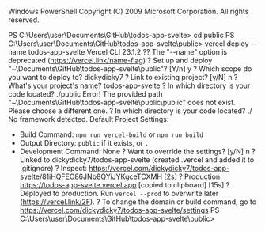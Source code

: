 Windows PowerShell
Copyright (C) 2009 Microsoft Corporation. All rights reserved.

PS C:\Users\user\Documents\GitHub\todos-app-svelte> cd public
PS C:\Users\user\Documents\GitHub\todos-app-svelte\public> vercel deploy --name todos-app-svelte
Vercel CLI 23.1.2
?? The "--name" option is deprecated (https://vercel.link/name-flag)
? Set up and deploy "~\Documents\GitHub\todos-app-svelte\public"? [Y/n] y
? Which scope do you want to deploy to? dickydicky7
? Link to existing project? [y/N] n
? What's your project's name? todos-app-svelte
? In which directory is your code located? ./public
Error! The provided path "~\Documents\GitHub\todos-app-svelte\public\public" does not exist. Please choose a different one.
? In which directory is your code located? ./
No framework detected. Default Project Settings:

- Build Command: `npm run vercel-build` or `npm run build`
- Output Directory: `public` if it exists, or `.`
- Development Command: None
  ? Want to override the settings? [y/N] n
  ? Linked to dickydicky7/todos-app-svelte (created .vercel and added it to .gitignore)
  ? Inspect: https://vercel.com/dickydicky7/todos-app-svelte/81iHQFEC86JNb8QYiJYKgceTCXMH [2s]
  ? Production: https://todos-app-svelte.vercel.app [copied to clipboard] [15s]
  ? Deployed to production. Run `vercel --prod` to overwrite later (https://vercel.link/2F).
  ? To change the domain or build command, go to https://vercel.com/dickydicky7/todos-app-svelte/settings
  PS C:\Users\user\Documents\GitHub\todos-app-svelte\public>
